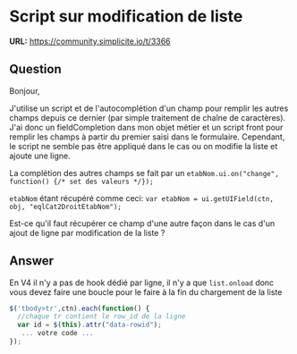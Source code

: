 # Script sur modification de liste

**URL:** https://community.simplicite.io/t/3366

## Question
Bonjour,

J'utilise un script et de l'autocomplétion d'un champ pour remplir les autres champs depuis ce dernier (par simple traitement de chaîne de caractères).
J'ai donc un fieldCompletion dans mon objet métier et un script front pour remplir les champs à partir du premier saisi dans le formulaire.
Cependant, le script ne semble pas être appliqué dans le cas ou on modifie la liste et ajoute une ligne.

La complétion des autres champs se fait par un 
`etabNom.ui.on("change", function() {/* set des valeurs */});`

`etabNom` étant récupéré comme ceci: 
`var etabNom = ui.getUIField(ctn, obj, "eqlCat2DroitEtabNom");`

Est-ce qu'il faut récupérer ce champ d'une autre façon dans le cas d'un ajout de ligne par modification de la liste ?

## Answer
En V4 il n'y a pas de hook dédié par ligne, il n'y a  que `list.onload`
donc vous devez faire une boucle pour le faire à la fin du chargement de la liste

```javascript
$('tbody>tr',ctn).each(function() {
  //chaque tr contient le row_id de la ligne
  var id = $(this).attr("data-rowid");
   ... votre code ...
});
```
